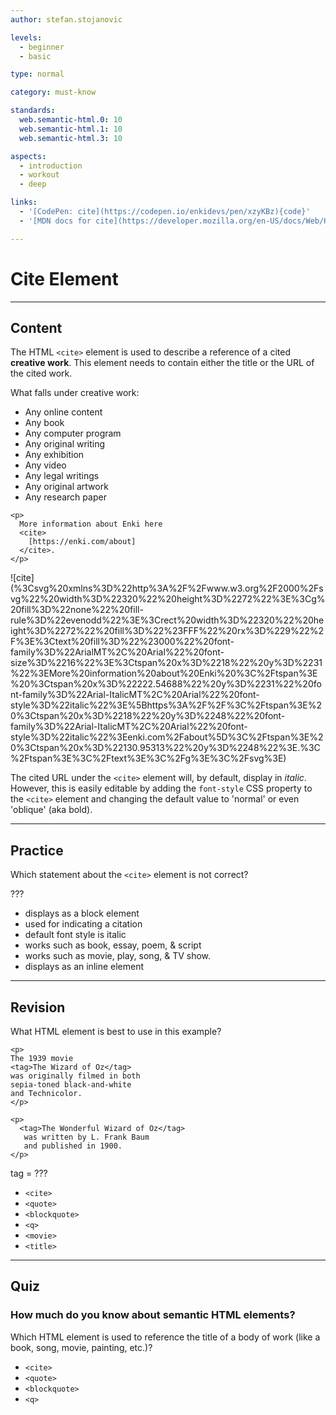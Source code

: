 ```yaml
---
author: stefan.stojanovic

levels:
  - beginner
  - basic

type: normal

category: must-know

standards:
  web.semantic-html.0: 10
  web.semantic-html.1: 10
  web.semantic-html.3: 10

aspects:
  - introduction
  - workout
  - deep

links:
  - '[CodePen: cite](https://codepen.io/enkidevs/pen/xzyKBz){code}'
  - '[MDN docs for cite](https://developer.mozilla.org/en-US/docs/Web/HTML/Element/cite){website}'

---
```

# Cite Element
---
## Content

The HTML `<cite>` element is used to describe a reference of a cited **creative work**. This element needs to contain either the title or the URL of the cited work.

What falls under creative work:
- Any online content
- Any book
- Any computer program
- Any original writing
- Any exhibition
- Any video
- Any legal writings
- Any original artwork
- Any research paper

```
<p>
  More information about Enki here
  <cite>
    [https://enki.com/about]
  </cite>.
</p>
```

![cite]
(%3Csvg%20xmlns%3D%22http%3A%2F%2Fwww.w3.org%2F2000%2Fsvg%22%20width%3D%22320%22%20height%3D%2272%22%3E%3Cg%20fill%3D%22none%22%20fill-rule%3D%22evenodd%22%3E%3Crect%20width%3D%22320%22%20height%3D%2272%22%20fill%3D%22%23FFF%22%20rx%3D%229%22%2F%3E%3Ctext%20fill%3D%22%23000%22%20font-family%3D%22ArialMT%2C%20Arial%22%20font-size%3D%2216%22%3E%3Ctspan%20x%3D%2218%22%20y%3D%2231%22%3EMore%20information%20about%20Enki%20%3C%2Ftspan%3E%20%3Ctspan%20x%3D%22222.54688%22%20y%3D%2231%22%20font-family%3D%22Arial-ItalicMT%2C%20Arial%22%20font-style%3D%22italic%22%3E%5Bhttps%3A%2F%2F%3C%2Ftspan%3E%20%3Ctspan%20x%3D%2218%22%20y%3D%2248%22%20font-family%3D%22Arial-ItalicMT%2C%20Arial%22%20font-style%3D%22italic%22%3Eenki.com%2Fabout%5D%3C%2Ftspan%3E%20%3Ctspan%20x%3D%22130.95313%22%20y%3D%2248%22%3E.%3C%2Ftspan%3E%3C%2Ftext%3E%3C%2Fg%3E%3C%2Fsvg%3E)

The cited URL under the `<cite>` element will, by default, display in <i>italic</i>. However, this is easily editable by adding the `font-style` CSS property to the `<cite>` element and changing the default value to 'normal' or even 'oblique' (aka bold).

<!--[View CodePen](https://codepen.io/enkidevs/pen/xzyKBz)-->

---
## Practice

Which statement about the `<cite>` element is not correct?

???

* displays as a block element
* used for indicating a citation
* default font style is italic
* works such as book, essay, poem, & script
* works such as movie, play, song, & TV show.
* displays as an inline element


---
## Revision

What HTML element is best to use in this example?

```
<p>
The 1939 movie
<tag>The Wizard of Oz</tag>
was originally filmed in both
sepia-toned black-and-white
and Technicolor.
</p>

<p>
  <tag>The Wonderful Wizard of Oz</tag>
   was written by L. Frank Baum
   and published in 1900.
</p>
```

tag = ???

* `<cite>`
* `<quote>`
* `<blockquote>`
* `<q>`
* `<movie>`
* `<title>`

---
## Quiz

### How much do you know about semantic HTML elements?

Which HTML element is used to reference the title of a body of work (like a book, song, movie, painting, etc.)?

* `<cite>`
* `<quote>`
* `<blockquote>`
* `<q>`
